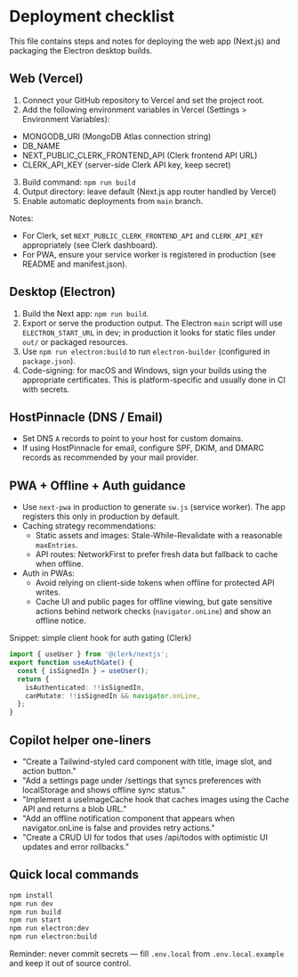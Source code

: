 # Deployment checklist

This file contains steps and notes for deploying the web app (Next.js) and packaging the Electron desktop builds.

## Web (Vercel)

1. Connect your GitHub repository to Vercel and set the project root.
2. Add the following environment variables in Vercel (Settings > Environment Variables):
  - MONGODB_URI (MongoDB Atlas connection string)
  - DB_NAME
  - NEXT_PUBLIC_CLERK_FRONTEND_API (Clerk frontend API URL)
  - CLERK_API_KEY (server-side Clerk API key, keep secret)
3. Build command: `npm run build`
4. Output directory: leave default (Next.js app router handled by Vercel)
5. Enable automatic deployments from `main` branch.

Notes:
- For Clerk, set `NEXT_PUBLIC_CLERK_FRONTEND_API` and `CLERK_API_KEY` appropriately (see Clerk dashboard).
- For PWA, ensure your service worker is registered in production (see README and manifest.json).

## Desktop (Electron)

1. Build the Next app: `npm run build`.
2. Export or serve the production output. The Electron `main` script will use `ELECTRON_START_URL` in dev; in production it looks for static files under `out/` or packaged resources.
3. Use `npm run electron:build` to run `electron-builder` (configured in `package.json`).
4. Code-signing: for macOS and Windows, sign your builds using the appropriate certificates. This is platform-specific and usually done in CI with secrets.

## HostPinnacle (DNS / Email)

- Set DNS `A` records to point to your host for custom domains.
- If using HostPinnacle for email, configure SPF, DKIM, and DMARC records as recommended by your mail provider.

## PWA + Offline + Auth guidance

- Use `next-pwa` in production to generate `sw.js` (service worker). The app registers this only in production by default.
- Caching strategy recommendations:
  - Static assets and images: Stale-While-Revalidate with a reasonable `maxEntries`.
  - API routes: NetworkFirst to prefer fresh data but fallback to cache when offline.
- Auth in PWAs:
  - Avoid relying on client-side tokens when offline for protected API writes.
  - Cache UI and public pages for offline viewing, but gate sensitive actions behind network checks (`navigator.onLine`) and show an offline notice.

Snippet: simple client hook for auth gating (Clerk)

```ts
import { useUser } from '@clerk/nextjs';
export function useAuthGate() {
  const { isSignedIn } = useUser();
  return {
    isAuthenticated: !!isSignedIn,
    canMutate: !!isSignedIn && navigator.onLine,
  };
}
```

## Copilot helper one-liners

- "Create a Tailwind-styled card component with title, image slot, and action button."
- "Add a settings page under /settings that syncs preferences with localStorage and shows offline sync status."
- "Implement a useImageCache hook that caches images using the Cache API and returns a blob URL."
- "Add an offline notification component that appears when navigator.onLine is false and provides retry actions."
- "Create a CRUD UI for todos that uses /api/todos with optimistic UI updates and error rollbacks."

## Quick local commands

```bash
npm install
npm run dev
npm run build
npm run start
npm run electron:dev
npm run electron:build
```

Reminder: never commit secrets — fill `.env.local` from `.env.local.example` and keep it out of source control.
